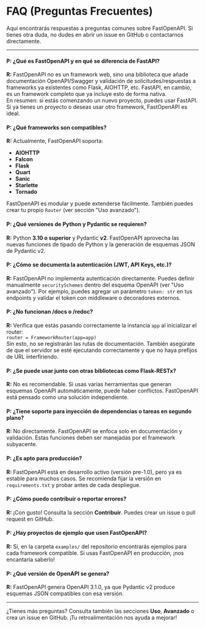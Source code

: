 # FAQ (Preguntas Frecuentes)

Aquí encontrarás respuestas a preguntas comunes sobre FastOpenAPI. Si tienes otra duda, no dudes en abrir un issue en GitHub o contactarnos directamente.

---

#### **P: ¿Qué es FastOpenAPI y en qué se diferencia de FastAPI?**  
**R:** FastOpenAPI no es un framework web, sino una biblioteca que añade documentación OpenAPI/Swagger y validación de solicitudes/respuestas a frameworks ya existentes como Flask, AIOHTTP, etc. FastAPI, en cambio, es un framework completo que ya incluye esto de forma nativa.  
En resumen: si estás comenzando un nuevo proyecto, puedes usar FastAPI. Si ya tienes un proyecto o deseas usar otro framework, FastOpenAPI es ideal.

#### **P: ¿Qué frameworks son compatibles?**  
**R:** Actualmente, FastOpenAPI soporta:

- **AIOHTTP**
- **Falcon**
- **Flask**
- **Quart**
- **Sanic**
- **Starlette**
- **Tornado**

FastOpenAPI es modular y puede extenderse fácilmente. También puedes crear tu propio `Router` (ver sección "Uso avanzado").

#### **P: ¿Qué versiones de Python y Pydantic se requieren?**  
**R:** Python **3.10 o superior** y Pydantic **v2**. FastOpenAPI aprovecha las nuevas funciones de tipado de Python y la generación de esquemas JSON de Pydantic v2.

#### **P: ¿Cómo se documenta la autenticación (JWT, API Keys, etc.)?**  
**R:** FastOpenAPI no implementa autenticación directamente. Puedes definir manualmente `securitySchemes` dentro del esquema OpenAPI (ver "Uso avanzado"). Por ejemplo, puedes agregar un parámetro `token: str` en tus endpoints y validar el token con middleware o decoradores externos.

#### **P: ¿No funcionan /docs o /redoc?**  
**R:** Verifica que estás pasando correctamente la instancia `app` al inicializar el router:  
`router = FrameworkRouter(app=app)`  
Sin esto, no se registrarán las rutas de documentación. También asegúrate de que el servidor se esté ejecutando correctamente y que no haya prefijos de URL interfiriendo.

#### **P: ¿Se puede usar junto con otras bibliotecas como Flask-RESTx?**  
**R:** No es recomendable. Si usas varias herramientas que generan esquemas OpenAPI automáticamente, puede haber conflictos. FastOpenAPI está pensado como una solución independiente.

#### **P: ¿Tiene soporte para inyección de dependencias o tareas en segundo plano?**  
**R:** No directamente. FastOpenAPI se enfoca solo en documentación y validación. Estas funciones deben ser manejadas por el framework subyacente.

#### **P: ¿Es apto para producción?**  
**R:** FastOpenAPI está en desarrollo activo (versión pre-1.0), pero ya es estable para muchos casos. Se recomienda fijar la versión en `requirements.txt` y probar antes de cada despliegue.

#### **P: ¿Cómo puedo contribuir o reportar errores?**  
**R:** ¡Con gusto! Consulta la sección **Contribuir**. Puedes crear un issue o pull request en GitHub.

#### **P: ¿Hay proyectos de ejemplo que usen FastOpenAPI?**  
**R:** Sí, en la carpeta `examples/` del repositorio encontrarás ejemplos para cada framework compatible. Si usas FastOpenAPI en producción, ¡nos encantaría saberlo!

#### **P: ¿Qué versión de OpenAPI se genera?**  
**R:** FastOpenAPI genera OpenAPI 3.1.0, ya que Pydantic v2 produce esquemas JSON compatibles con esa versión.

---

¿Tienes más preguntas? Consulta también las secciones **Uso**, **Avanzado** o crea un issue en GitHub. ¡Tu retroalimentación nos ayuda a mejorar!
